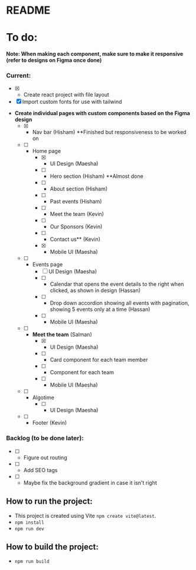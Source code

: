 # README

# To do:
**Note: When making each component, make sure to make it responsive (refer to designs on Figma once done)**  

### Current:
- [x] - Create react project with file layout
- [x] Import custom fonts for use with tailwind
- **Create individual pages with custom components based on the Figma design**
    - [x] - Nav bar (Hisham) **Finished but responsiveness to be worked on
    - [ ] - Home page
        - [x] - UI Design (Maesha)
        - [ ] - Hero section (Hisham) **Almost done
        - [ ] - About section (Hisham) 
        - [ ] - Past events (Hisham) 
        - [ ] - Meet the team (Kevin)
        - [ ] - Our Sponsors (Kevin)
        - [ ] - Contact us** (Kevin)
        - [x] - Mobile UI (Maesha)
    - [ ] - Events page
        - [ ]   UI Design (Maesha)  
        - [ ] - Calendar that opens the event details to the right when clicked, as shown in design (Hassan)
        - [ ] - Drop down accordion showing all events with pagination, showing 5 events only at a time (Hassan)
        - [ ] - Mobile UI (Maesha)
    - [ ] - **Meet the team** (Salman)
        - [x] - UI Design (Maesha)
        - [ ] - Card component for each team member
        - [ ] - Component for each team
        - [ ] - Mobile UI (Maesha)
    - [ ] - Algotime
        - [ ] - UI Design (Maesha)
     - [ ] - Footer (Kevin)
### Backlog (to be done later):
- [ ] - Figure out routing 
- [ ] - Add SEO tags
- [ ] - Maybe fix the background gradient in case it isn't right

## How to run the project:
- This project is created using Vite `npm create vite@latest`.
- `npm install`
- `npm run dev`

## How to build the project:
- `npm run build`
